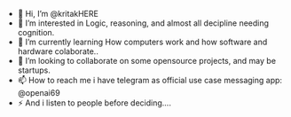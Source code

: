 - 👋 Hi, I’m @kritakHERE
- 👀 I’m interested in Logic, reasoning, and almost all decipline needing cognition.
- 🌱 I’m currently learning How computers work and how software and hardware colaborate..
- 💞️ I’m looking to collaborate on some opensource projects, and may be startups. 
- 📫 How to reach me i have telegram as official use case messaging app: @openai69 
- ⚡ And i listen to people before deciding....

